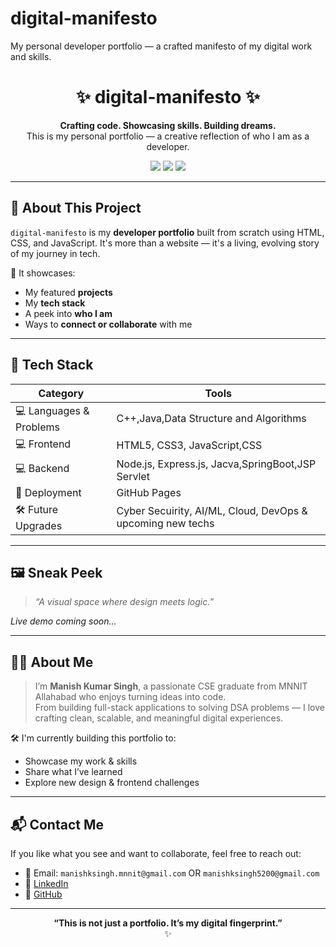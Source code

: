 # digital-manifesto
My personal developer portfolio — a crafted manifesto of my digital work and skills.

<h1 align="center">✨ digital-manifesto ✨</h1>

<p align="center">
  <b>Crafting code. Showcasing skills. Building dreams.</b><br>
  This is my personal portfolio — a creative reflection of who I am as a developer.
</p>

<p align="center">
  <img src="https://img.shields.io/badge/Made%20by-Manish%20Kumar%20Singh-blueviolet?style=flat-square">
  <img src="https://img.shields.io/badge/Status-Under%20Development-yellow?style=flat-square">
  <img src="https://img.shields.io/badge/Portfolio-Live%20Soon-orange?style=flat-square">
</p>

---

## 📌 About This Project

`digital-manifesto` is my **developer portfolio** built from scratch using HTML, CSS, and JavaScript. It's more than a website — it's a living, evolving story of my journey in tech.

🧠 It showcases:
- My featured **projects**
- My **tech stack**
- A peek into **who I am**
- Ways to **connect or collaborate** with me

---

## 🧰 Tech Stack

| Category | Tools |
|----------|-------|
| 💻 Languages & Problems | C++,Java,Data Structure and Algorithms |
| 💻 Frontend | HTML5, CSS3, JavaScript,CSS |
| 💻 Backend | Node.js, Express.js, Jacva,SpringBoot,JSP Servlet |
| 🚀 Deployment | GitHub Pages |
| 🛠️ Future Upgrades | Cyber Secuirity, AI/ML, Cloud, DevOps &  upcoming new techs |

---

## 🖼️ Sneak Peek

> _“A visual space where design meets logic.”_

*Live demo coming soon...*

---

## 🧑‍💻 About Me

> I’m **Manish Kumar Singh**, a passionate CSE graduate from MNNIT Allahabad who enjoys turning ideas into code.  
> From building full-stack applications to solving DSA problems — I love crafting clean, scalable, and meaningful digital experiences.

🛠️ I'm currently building this portfolio to:
- Showcase my work & skills
- Share what I’ve learned
- Explore new design & frontend challenges

---

## 📬 Contact Me

If you like what you see and want to collaborate, feel free to reach out:

- 📧 Email: `manishksingh.mnnit@gmail.com` OR `manishksingh5200@gmail.com`
- 💼 [LinkedIn](https://www.linkedin.com/in/maniish5200/)
- 🐙 [GitHub](https://github.com/manish5200)
---

<p align="center">
  <b>“This is not just a portfolio. It’s my digital fingerprint.”</b><br>✨
</p>


